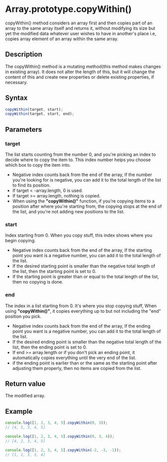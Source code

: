 # Array.prototype.copyWithin()

copyWithin() method considers an array first and then copies part of an array to the same array itself and returns it, without modifying its size but yet the modified data whatever user wishes to have in another's place i.e, copies array element of an array within the same array.

## Description

The copyWithin() method is a mutating method(this method makes changes in existing array). It does not alter the length of this, but it will change the content of this and create new properties or delete existing properties, if necessary.

## Syntax

```js
copyWithin(target, start);
copyWithin(target, start, end);
```

## Parameters

### target

 The list  starts counting from the  number 0, and you're picking an index to decide where to copy the item to. This index number helps you choose which box to copy the item into.

- Negative index counts back from the end of the array, If the number you're looking for is negative, you can add it to the total length of the list to find its position.
- If target < -array.length, 0 is used.
- If target >= array.length, nothing is copied.
- When using the **"copyWithin()"** function, if you're copying items to a position after where you're starting from, the copying stops at the end of the list, and you're not adding new positions to the list.

### start

 Index starting from 0. When you copy stuff, this index shows where you begin copying.

- Negative index counts back from the end of the array, If the starting point you want is a negative number, you can add it to the total length of the list.
- If the desired starting point is smaller than the negative total length of the list, then the starting point is set to 0.
- If the starting point is greater than or equal to the total length of the list, then no copying is done.

### end

The index in a list starting from 0. It's where you stop copying stuff, When using **"copyWithin()"**, it copies everything up to but not including the "end" position you pick.

- Negative index counts back from the end of the array, If the ending point you want is a negative number, you can add it to the total length of the list.
- If the desired ending point is smaller than the negative total length of the list, then the ending point is set to 0.
- If end >= array.length or if you don't pick an ending point, it automatically copies everything until the very end of the list.
- if the ending point is earlier than or the same as the starting point after adjusting them properly, then no items are copied from the list.

## Return value

The modified array.

## Example

```js
console.log([1, 2, 3, 4, 5].copyWithin(0, 3));
// [4, 5, 3, 4, 5]

console.log([1, 2, 3, 4, 5].copyWithin(0, 3, 4));
// [4, 2, 3, 4, 5]

console.log([1, 2, 3, 4, 5].copyWithin(-2, -3, -1));
// [1, 2, 3, 3, 4]
```
